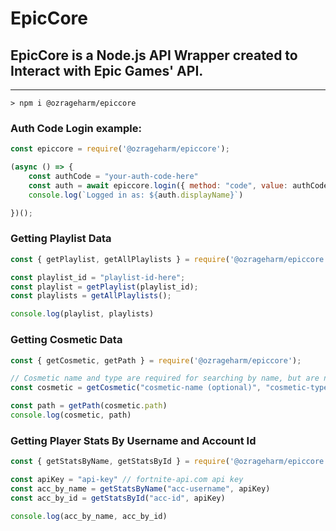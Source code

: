 # EpicCore
## EpicCore is a Node.js API Wrapper created to Interact with Epic Games' API.
---

```code
> npm i @ozrageharm/epiccore
```

### Auth Code Login example:

```javascript
const epiccore = require('@ozrageharm/epiccore');

(async () => {
    const authCode = "your-auth-code-here"
    const auth = await epiccore.login({ method: "code", value: authCode });
    console.log(`Logged in as: ${auth.displayName}`)

})();
```

### Getting Playlist Data

```javascript
const { getPlaylist, getAllPlaylists } = require('@ozrageharm/epiccore');

const playlist_id = "playlist-id-here";
const playlist = getPlaylist(playlist_id);
const playlists = getAllPlaylists();

console.log(playlist, playlists)
```

### Getting Cosmetic Data

```javascript
const { getCosmetic, getPath } = require('@ozrageharm/epiccore');

// Cosmetic name and type are required for searching by name, but are not required for searching by id
const cosmetic = getCosmetic("cosmetic-name (optional)", "cosmetic-type (optional)", "cosmetic-id (optional)")

const path = getPath(cosmetic.path)
console.log(cosmetic, path)
```

### Getting Player Stats By Username and Account Id

```javascript
const { getStatsByName, getStatsById } = require('@ozrageharm/epiccore');

const apiKey = "api-key" // fortnite-api.com api key
const acc_by_name = getStatsByName("acc-username", apiKey)
const acc_by_id = getStatsById("acc-id", apiKey)

console.log(acc_by_name, acc_by_id)
```